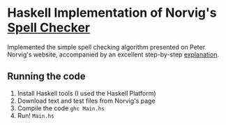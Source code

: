 # Haskell Implementation of Norvig's [Spell Checker](http://norvig.com/spell-correct.html)

Implemented the simple spell checking algorithm presented on Peter Norvig's
website, accompanied by an excellent step-by-step
[explanation](http://norvig.com/spell-correct.html).

## Running the code
 1. Install Haskell tools (I used the Haskell Platform)
 2. Download text and test files from Norvig's page
 3. Compile the code `ghc Main.hs`
 4. Run! `Main.hs`

